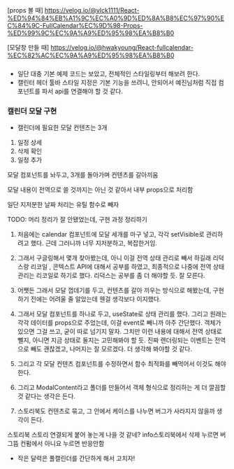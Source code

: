 [props 볼 때]
https://velog.io/@vlck1111/React-%ED%94%84%EB%A1%9C%EC%A0%9D%ED%8A%B8%EC%97%90%EC%84%9C-FullCalendar%EC%9D%98-Props-%ED%99%9C%EC%9A%A9%ED%95%98%EA%B8%B0

[모달창 만들 때]
https://velog.io/@hwakyoung/React-fullcalendar-%EC%82%AC%EC%9A%A9%ED%95%98%EA%B8%B0

### 

- 일단 대충 기본 예제 코드는 보았고, 전체적인 스타일링부터 해보려 한다.
- 캘린터 헤더 툴바 스타일 지정은 기본 기능을 쓰려니, 안되어서 예진님처럼 직접 컴포넌트를 파서 api를 연결해야 할 것 같다.

### 캘린더 모달 구현

- 캘린더에 필요한 모달 컨텐츠는 3개

1. 일정 상세
2. 삭제 확인
3. 일정 추가

모달 컴포넌트를 놔두고, 3개를 돌아가며 컨텐츠를 갈아끼움

모달 내용이 전역으로 쓸 것까지는 아닌 것 같아서 내부 props으로 처리함

일단 지저분한 날짜 처리는 유틸 함수로 빼자

TODO: 머리 정리가 잘 안됐었는데, 구현 과정 정리하기

1. 처음에는 calendar 컴포넌트에 모달 세개를 마구 넣고, 각각 setVisible로 관리하려고 했다. 근데 그러니까 너무 지저분하고, 복잡한거임.

2. 그래서 구글링해서 몇개 찾아봤는데, 아니 이걸 전역 상태 관리로 빼서 하길래 리덕스랑 리코일 , 콘텍스트 API에 대해서 공부를 하였고, 최종적으로 나중에 전역 상태 관리는 리코일로 하기로 했다. 리덕스는 공부를 좀 더 해야할 듯. 잘 모른다.

3. 어쨋든 그래서 모달 껍데기를 두고, 컨텐츠를 갈아 끼우는 방식으로 해봤는데, 구현하기 전에는 어려울 줄 알았는데 웬걸 생각보다 이지했다.

4. 그래서 모달 컴포넌트를 하나로 두고, useState로 상태 관리를 했다. 그리고 원래는 각각 데이터를 props으로 주었는데, 이걸 event로 빼니까 아주 간단했다. 객체가 있으면 그걸 쓰고, 굳이 따로 넘기지 말자.
   그치만 이런 내용에 대해서 전역 상태로 뺄지, 아니면 지금 상태로 둘지는 고민해봐야 할 듯. 진짜 렌더링되는 이벤트는 전역으로 빼도 괜찮겠고, 나머지는 잘 모르겠다. 더 생각해 봐야할 것 같다.

5. 그리고 각 모달 컨텐츠 컴포넌트를 수정하면서 함수 최적화를 빼먹어서 이것도 해야한다.

6. 그리고 ModalContent라고 폴더를 만들어서 객체 형식으로 정리하는 게 더 깔끔할 것 같다는 생각은 든다.

7. 스토리북도 컨텐츠로 묶고, 그 안에서 케이스를 나누면 버그가 사라지지 않을까 생각이 든다.

스토리북 스토리 연결되게 붙어 놓는게 나을 것 같네?
info스토리북에서 삭제 누르면 버그뜸
컨펌에서 아니요 누르면 반응안함

- 작은 달력은 풀캘린더를 간단하게 해서 고치자!

